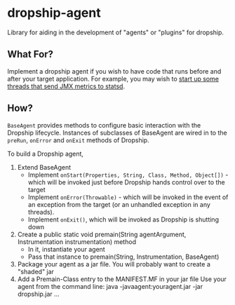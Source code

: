 dropship-agent
==============

Library for aiding in the development of "agents" or "plugins" for dropship.

What For?
---------

Implement a dropship agent if you wish to have code that runs before and after your target application. For example, you may wish to [start up some threads that send JMX metrics to statsd](https://github.com/zulily/dropship-statsd-agent).

How?
----

`BaseAgent` provides methods to configure basic interaction with the Dropship lifecycle. Instances of subclasses of BaseAgent are wired in to the `preRun`, `onError` and `onExit` methods of Dropship.

To build a Dropship agent,

1. Extend BaseAgent
    * Implement `onStart(Properties, String, Class, Method, Object[])` - which will be invoked just before Dropship hands control over to the target
    * Implement `onError(Throwable)` - which will be invoked in the event of an exception from the target (or an unhandled exception in any threads).
    * Implement `onExit()`, which will be invoked as Dropship is shutting down
1. Create a public static void premain(String agentArgument, Instrumentation instrumentation) method
    * In it, instantiate your agent
    * Pass that instance to premain(String, Instrumentation, BaseAgent)
1. Package your agent as a jar file. You will probably want to create a "shaded" jar
1. Add a Premain-Class entry to the MANIFEST.MF in your jar file
Use your agent from the command line: java -javaagent:youragent.jar -jar dropship.jar ...
